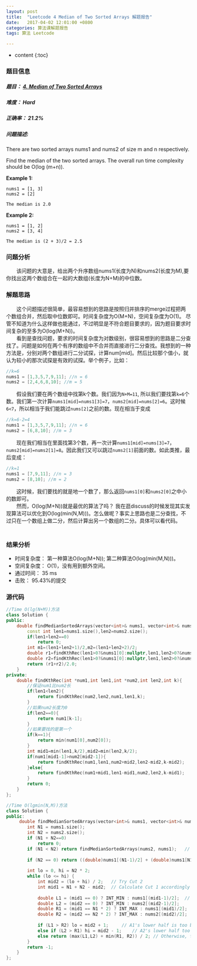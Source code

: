 ```yaml
---
layout: post
title:  "Leetcode 4 Median of Two Sorted Arrays 解题报告"
date:   2017-04-02 12:01:00 +0800
categories: 算法课解题报告
tags: 算法 Leetcode

---
```


* content
{:toc}

### 题目信息

##### 题目： [4. Median of Two Sorted Arrays](https://leetcode.com/problems/median-of-two-sorted-arrays/#/description)  

##### 难度： Hard  

##### 正确率： 21.2%

##### 问题描述:  

There are two sorted arrays nums1 and nums2 of size m and n respectively.

Find the median of the two sorted arrays. The overall run time complexity should be O(log (m+n)).

**Example 1:**  
```
nums1 = [1, 3]
nums2 = [2]

The median is 2.0
```  
**Example 2:**  
```
nums1 = [1, 2]
nums2 = [3, 4]

The median is (2 + 3)/2 = 2.5
```

### 问题分析
　　该问题的大意是，给出两个升序数组nums1(长度为N)和nums2(长度为M),要你找出这两个数组合在一起的大数组(长度为N+M)的中位数。
  
### 解题思路
　　这个问题描述很简单，最容易想到的思路是按照归并排序的merge过程把两个数组合并，然后取中位数即可。时间复杂度为O(M+N)，空间复杂度为O(1)。 尽管不知道为什么这样做也能通过，不过明显是不符合题目要求的，因为题目要求时间复杂的至多为O(log(M+N))。  
　　看到是查找问题，要求的时间复杂度为对数级别，很容易想到的思路是二分查找了。问题是如何在两个有序的数组中不合并而直接进行二分查找。我想到的一种方法是，分别对两个数组进行二分试探，计算num[mid]。然后比较那个值小，就认为较小的那次试探是有效的试探。举个例子，比如：  
```cpp
//k=6
nums1 = [1,3,5,7,9,11]; //n = 6
nums2 = [2,4,6,8,10]; //m = 5
```  
　　假设我们要在两个数组中找第k个数。我们因为`N+M=11`, 所以我们要找第`k=6`个数。我们第一次计算`nums1[mid]=nums1[3]=7`，`nums2[mid]=nums[2]=6`。这时候`6<7`，所以相当于我们能跳过`nums[2]`之前的数。现在相当于变成
```cpp
//k=6-2=4
nums1 = [1,3,5,7,9,11]; //n = 6
nums2 = [6,8,10]; //m = 3
```  
　　现在我们相当在里面找第3个数，再一次计算`nums1[mid]=nums[3]=7`，`nums2[mid]=nums2[1]=8`。因此我们又可以跳过`nums2[1]`前面的数。如此类推，最后变成：
```cpp
//k=1
nums1 = [7,9,11]; //n = 3
nums2 = [8,10]; //m = 2
```  
　　这时候，我们要找的就是地一个数了，那么返回`nums1[0]`和`nums2[0]`之中小的数即可。   
　　然而，O(log(M+N))就是最优的算法了吗？ 我在逛discuss的时候发现其实发现算法可以优化到O(log(min(N,M)))。怎么做呢？事实上思路也是二分查找，不过只在一个数组上做二分，然后计算出另一个数组的二分。具体可以看代码。   
　　
### 结果分析

- 时间复杂度： 第一种算法O(log(M+N)); 第二种算法O(log(min(M,N)))。
- 空间复杂度： O(1)，没有用到额外空间。
- 通过时间： 35 ms
- 击败： 95.43%的提交

### 源代码
```cpp
//Time O(lg(N+M))方法
class Solution {
public:
    double findMedianSortedArrays(vector<int>& nums1, vector<int>& nums2) {
        const int len1=nums1.size(),len2=nums2.size();
        if(len1+len2==0)
            return 0;
        int m1=(len1+len2+1)/2,m2=(len1+len2+2)/2;
        double r1=findKthRec(len1>0?&nums1[0]:nullptr,len1,len2>0?&nums2[0]:nullptr,len2,m1);
        double r2=findKthRec(len1>0?&nums1[0]:nullptr,len1,len2>0?&nums2[0]:nullptr,len2,m2);
        return (r1+r2)/2.0;
    }
private:
    double findKthRec(int *num1,int len1,int *num2,int len2,int k){
        //保证num1比num2长
        if(len1<len2){
            return findKthRec(num2,len2,num1,len1,k);
        }
        //如果num2长度为0
        if(len2==0){
            return num1[k-1];
        }
        //如果要找的是第一个
        if(k==1){
            return min(num1[0],num2[0]);
        }
        int mid1=min(len1,k/2),mid2=min(len2,k/2);
        if(num1[mid1-1]>num2[mid2-1]){
            return findKthRec(num1,len1,num2+mid2,len2-mid2,k-mid2);
        }else{
            return findKthRec(num1+mid1,len1-mid1,num2,len2,k-mid1);
        }
        return 0;
    }
};
```


```cpp
//Time O(lgmin(N,M))方法
class Solution {
public:
     double findMedianSortedArrays(vector<int>& nums1, vector<int>& nums2) {
        int N1 = nums1.size();
        int N2 = nums2.size();
        if (N1 + N2==0)
            return 0;
        if (N1 < N2) return findMedianSortedArrays(nums2, nums1);	// Make sure A2 is the shorter one.
        
        if (N2 == 0) return ((double)nums1[(N1-1)/2] + (double)nums1[N1/2])/2;  // If A2 is empty
        
        int lo = 0, hi = N2 * 2;
        while (lo <= hi) {
            int mid2 = (lo + hi) / 2;   // Try Cut 2 
            int mid1 = N1 + N2 - mid2;  // Calculate Cut 1 accordingly
            
            double L1 = (mid1 == 0) ? INT_MIN : nums1[(mid1-1)/2];	// Get L1, R1, L2, R2 respectively
            double L2 = (mid2 == 0) ? INT_MIN : nums2[(mid2-1)/2];
            double R1 = (mid1 == N1 * 2) ? INT_MAX : nums1[(mid1)/2];
            double R2 = (mid2 == N2 * 2) ? INT_MAX : nums2[(mid2)/2];
            
            if (L1 > R2) lo = mid2 + 1;		// A1's lower half is too big; need to move C1 left (C2 right)
            else if (L2 > R1) hi = mid2 - 1;	// A2's lower half too big; need to move C2 left.
            else return (max(L1,L2) + min(R1, R2)) / 2;	// Otherwise, that's the right cut.
        }
        return -1;
    } 
};
```